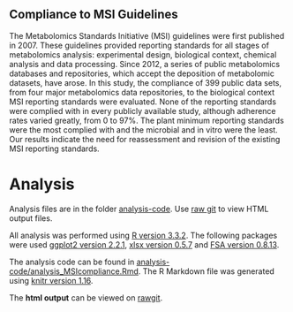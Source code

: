 ## Compliance to MSI Guidelines
The Metabolomics Standards Initiative (MSI) guidelines were first published in 2007. These guidelines provided reporting standards for all stages of metabolomics analysis: experimental design, biological context, chemical analysis and data processing. Since 2012, a series of public metabolomics databases and repositories, which accept the deposition of metabolomic datasets, have arose. In this study, the compliance of 399 public data sets, from four major metabolomics data repositories, to the biological context MSI reporting standards were evaluated. None of the reporting standards were complied with in every publicly available study, although adherence rates varied greatly, from 0 to 97%. The plant minimum reporting standards were the most complied with and the microbial and in vitro were the least. Our results indicate the need for reassessment and revision of the existing MSI reporting standards. 

# Analysis

Analysis files are in the folder [analysis-code](https://github.com/RASpicer/Compliance_MSI_Guidelines/tree/master/analysis_code). Use [raw git](https://rawgit.com/) to view HTML output files.

All analysis was performed using [R version 3.3.2](https://cran.r-project.org/). The following packages were used [ggplot2 version 2.2.1](https://cran.r-project.org/web/packages/ggplot2/index.html), [xlsx version 0.5.7](https://cran.r-project.org/web/packages/xlsx/index.html) and [FSA version 0.8.13](https://cran.r-project.org/web/packages/FSA/index.html).

The analysis code can be found in [analysis-code/analysis_MSIcompliance.Rmd](https://github.com/RASpicer/Compliance_MSI_Guidelines/tree/master/analysis_code/analysis_MSIcompliance.Rmd). The R Markdown file was generated using [knitr version 1.16](https://cran.r-project.org/web/packages/knitr/index.html). 


The <b>html output</b> can be viewed on [rawgit](https://rawgit.com/RASpicer/Compliance_MSI_Guidelines/master/analysis_code/analysis_MSIcompliance.html).

